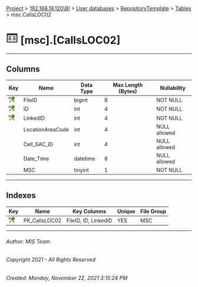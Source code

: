 #### 

[Project](../../../../index.md) > [192.168.19.120\\BI](../../../index.md) > [User databases](../../index.md) > [RepositoryTemplate](../index.md) > [Tables](Tables.md) > msc.CallsLOC02

# ![Tables](../../../../Images/Table32.png) [msc].[CallsLOC02]

---

## <a name="#columns"></a>Columns

| Key | Name | Data Type | Max Length (Bytes) | Nullability |
|---|---|---|---|---|
| [![Cluster Primary Key PK_CallsLOC02: FileID\ID\LinkedID](../../../../Images/pkcluster.png)](#indexes) | FileID | bigint | 8 | NOT NULL |
| [![Cluster Primary Key PK_CallsLOC02: FileID\ID\LinkedID](../../../../Images/pkcluster.png)](#indexes) | ID | int | 4 | NOT NULL |
| [![Cluster Primary Key PK_CallsLOC02: FileID\ID\LinkedID](../../../../Images/pkcluster.png)](#indexes) | LinkedID | int | 4 | NOT NULL |
|  | LocationAreaCode | int | 4 | NULL allowed |
|  | Cell_SAC_ID | int | 4 | NULL allowed |
|  | Date_Time | datetime | 8 | NULL allowed |
|  | MSC | tinyint | 1 | NOT NULL |


---

## <a name="#indexes"></a>Indexes

| Key | Name | Key Columns | Unique | File Group |
|---|---|---|---|---|
| [![Cluster Primary Key PK_CallsLOC02: FileID\ID\LinkedID](../../../../Images/pkcluster.png)](#indexes) | PK_CallsLOC02 | FileID, ID, LinkedID | YES | MSC |


---

###### Author:  MIS Team

###### Copyright 2021 - All Rights Reserved

###### Created: Monday, November 22, 2021 3:15:24 PM

